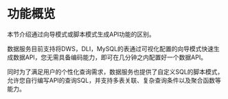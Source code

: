 # 功能概览<a name="dayu_01_0304"></a>

本节介绍通过向导模式或脚本模式生成API功能的区别。

数据服务目前支持将DWS，DLI，MySQL的表通过可视化配置的向导模式快速生成数据API，您无需具备编码能力，即可在几分钟之内配置好一个数据API。

同时为了满足用户的个性化查询需求，数据服务也提供了自定义SQL的脚本模式，允许您自行编写API的查询SQL，并支持多表关联、复杂查询条件以及聚合函数等能力。

